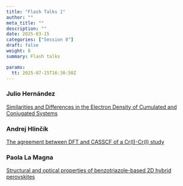 ```yaml
---
title: "Flash Talks 1"
author: ""
meta_title: ""
description: ""
date: 2025-03-15
categories: ["Session 8"]
draft: false
weight: 8
summary: Flash talks

params:
  tt: 2025-07-15T16:30:50Z
---
```

<p>

### Julio Hernández
[Similarities and Differences in the Electron Density of Cumulated and Conjugated Systems](../hernandes)

### Andrej Hlinčík
[The agreement between DFT and CASSCF of a Cr(I)-Cr(I) study](../hlinčík)

### Paola La Magna
[Structural and optical properties of benzotriazole-based 2D hybrid perovskites](../la_magna)
